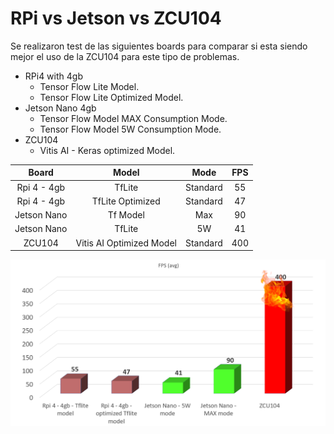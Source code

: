 # RPi vs Jetson vs ZCU104

Se realizaron test de las siguientes boards para comparar si esta siendo mejor el uso de la ZCU104 para este tipo de problemas.

- RPi4 with 4gb
    - Tensor Flow Lite Model.
    - Tensor Flow Lite Optimized Model.
- Jetson Nano 4gb
    - Tensor Flow Model MAX Consumption Mode.
    - Tensor Flow Model 5W Consumption Mode.
- ZCU104
    - Vitis AI - Keras optimized Model.

| Board       | Model                    | Mode      | FPS |
|  :--------: | :----------------------: | :-------: | :-: |
| Rpi 4 - 4gb | TfLite                   | Standard  | 55  |
| Rpi 4 - 4gb | TfLite Optimized         | Standard  | 47  |
| Jetson Nano | Tf Model                 | Max       | 90  |
| Jetson Nano | TfLite                   | 5W        | 41  |
| ZCU104      | Vitis AI Optimized Model | Standard  | 400 |



<img src="https://raw.githubusercontent.com/altaga/Facemask-Detector-ZCU104/main/Benchmarks%20Notebooks/Evidence/FinalBenchmark.png?token=AD6LORUWZ3M62234NZNLCPK7TUCEA" width="1000">